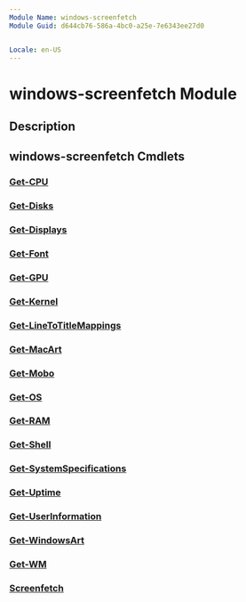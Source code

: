 ```yaml
---
Module Name: windows-screenfetch
Module Guid: d644cb76-586a-4bc0-a25e-7e6343ee27d0


Locale: en-US
---
```


# windows-screenfetch Module
## Description


## windows-screenfetch Cmdlets
### [Get-CPU](Get-CPU.md)


### [Get-Disks](Get-Disks.md)


### [Get-Displays](Get-Displays.md)


### [Get-Font](Get-Font.md)


### [Get-GPU](Get-GPU.md)


### [Get-Kernel](Get-Kernel.md)


### [Get-LineToTitleMappings](Get-LineToTitleMappings.md)


### [Get-MacArt](Get-MacArt.md)


### [Get-Mobo](Get-Mobo.md)


### [Get-OS](Get-OS.md)


### [Get-RAM](Get-RAM.md)


### [Get-Shell](Get-Shell.md)


### [Get-SystemSpecifications](Get-SystemSpecifications.md)


### [Get-Uptime](Get-Uptime.md)


### [Get-UserInformation](Get-UserInformation.md)


### [Get-WindowsArt](Get-WindowsArt.md)


### [Get-WM](Get-WM.md)


### [Screenfetch](Screenfetch.md)


